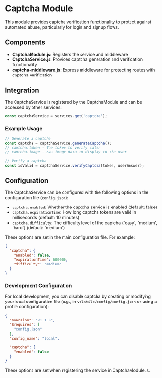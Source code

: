 # Captcha Module

This module provides captcha verification functionality to protect against automated abuse, particularly for login and signup flows.

## Components

- **CaptchaModule.js**: Registers the service and middleware
- **CaptchaService.js**: Provides captcha generation and verification functionality
- **captcha-middleware.js**: Express middleware for protecting routes with captcha verification

## Integration

The CaptchaService is registered by the CaptchaModule and can be accessed by other services:

```javascript
const captchaService = services.get('captcha');
```

### Example Usage

```javascript
// Generate a captcha
const captcha = captchaService.generateCaptcha();
// captcha.token - The token to verify later
// captcha.image - SVG image data to display to the user

// Verify a captcha
const isValid = captchaService.verifyCaptcha(token, userAnswer);
```

## Configuration

The CaptchaService can be configured with the following options in the configuration file (`config.json`):

- `captcha.enabled`: Whether the captcha service is enabled (default: false)
- `captcha.expirationTime`: How long captcha tokens are valid in milliseconds (default: 10 minutes)
- `captcha.difficulty`: The difficulty level of the captcha ('easy', 'medium', 'hard') (default: 'medium')

These options are set in the main configuration file. For example:

```json
{
  "captcha": {
    "enabled": false,
    "expirationTime": 600000,
    "difficulty": "medium"
  }
}
```

### Development Configuration

For local development, you can disable captcha by creating or modifying your local configuration file (e.g., in `volatile/config/config.json` or using a profile configuration):

```json
{
  "$version": "v1.1.0",
  "$requires": [
    "config.json"
  ],
  "config_name": "local",
  
  "captcha": {
    "enabled": false
  }
}
```

These options are set when registering the service in CaptchaModule.js. 